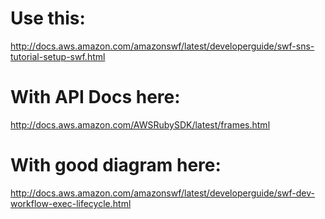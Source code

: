 # Use this:
http://docs.aws.amazon.com/amazonswf/latest/developerguide/swf-sns-tutorial-setup-swf.html

# With API Docs here:
http://docs.aws.amazon.com/AWSRubySDK/latest/frames.html

# With good diagram here:
http://docs.aws.amazon.com/amazonswf/latest/developerguide/swf-dev-workflow-exec-lifecycle.html
